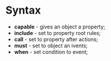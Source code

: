 # Syntax

- **capable** - gives an object a property;
- **include** - set to property root rules;
- **call** - set to property after actions;
- **must** - set to object an ivents;
- **when** - set condition to event;
